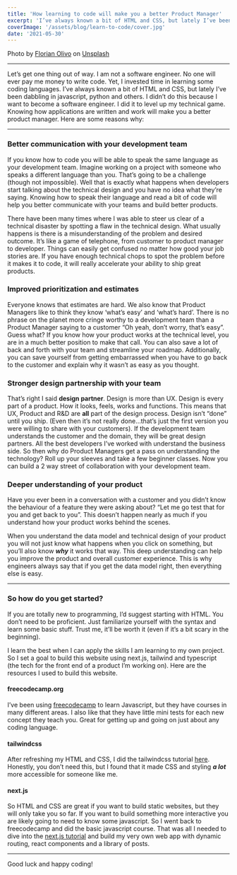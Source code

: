 ```yaml
---
title: 'How learning to code will make you a better Product Manager'
excerpt: 'I’ve always known a bit of HTML and CSS, but lately I’ve been dabbling in javascript, python and others. I didn’t do this because I want to become a software engineer. I did it to level up my technical game, because knowing how applications are written and work will make you a better product manager.'
coverImage: '/assets/blog/learn-to-code/cover.jpg'
date: '2021-05-30'
---
```

Photo by [Florian Olivo](https://unsplash.com/@florianolv?utm_source=unsplash&utm_medium=referral&utm_content=creditCopyText) on [Unsplash](https://unsplash.com/s/photos/code?utm_source=unsplash&utm_medium=referral&utm_content=creditCopyText) 
  
---
Let’s get one thing out of way. I am not a software engineer. No one will ever pay me money to write code. Yet, I invested time in learning some coding languages. I’ve always known a bit of HTML and CSS, but lately I’ve been dabbling in javascript, python and others. I didn’t do this because I want to become a software engineer. I did it to level up my technical game. Knowing how applications are written and work will make you a better product manager. Here are some reasons why:

---
### Better communication with your development team
If you know how to code you will be able to speak the same language as your development team. Imagine working on a project with someone who speaks a different language than you. That’s going to be a challenge (though not impossible). Well that is exactly what happens when developers start talking about the technical design and you have no idea what they’re saying. Knowing how to speak their language and read a bit of code will help you better communicate with your teams and build better products.  

There have been many times where I was able to steer us clear of a technical disaster by spotting a flaw in the technical design. What usually happens is there is a misunderstanding of the problem and desired outcome. It’s like a game of telephone, from customer to product manager to developer. Things can easily get confused no matter how good your job stories are. If you have enough technical chops to spot the problem before it makes it to code, it will really accelerate your ability to ship great products.

### Improved prioritization and estimates
Everyone knows that estimates are hard. We also know that Product Managers like to think they know ‘what’s easy’ and ‘what’s hard’. There is no phrase on the planet more cringe worthy to a development team than a Product Manager saying to a customer “Oh yeah, don’t worry, that’s easy”. Guess what? If you know how your product works at the technical level, you are in a much better position to make that call. You can also save a lot of back and forth with your team and streamline your roadmap. Additionally, you can save yourself from getting embarrassed when you have to go back to the customer and explain why it wasn’t as easy as you thought.

### Stronger design partnership with your team
That’s right I said **design partner**. Design is more than UX. Design is every part of a product. How it looks, feels, works and functions. This means that UX, Product and R&D are **all** part of the design process. Design isn’t “done” until you ship. (Even then it’s not really done…that’s just the first version you were willing to share with your customers). If the development team understands the customer and the domain, they will be great design partners. All the best developers I’ve worked with understand the business side. So then why do Product Managers get a pass on understanding the technology? Roll up your sleeves and take a few beginner classes. Now you can build a 2 way street of collaboration with your development team.

### Deeper understanding of your product
Have you ever been in a conversation with a customer and you didn’t know the behaviour of a feature they were asking about? “Let me go test that for you and get back to you”. This doesn’t happen nearly as much if you understand how your product works behind the scenes.

When you understand the data model and technical design of your product you will not just know what happens when you click on something, but you’ll also know ***why*** it works that way. This deep understanding can help you improve the product and overall customer experience. This is why engineers always say that if you get the data model right, then everything else is easy. 

---
### So how do you get started?
If you are totally new to programming, I’d suggest starting with HTML. You don’t need to be proficient. Just familiarize yourself with the syntax and learn some basic stuff. Trust me, it’ll be worth it (even if it’s a bit scary in the beginning). 

I learn the best when I can apply the skills I am learning to my own project. So I set a goal to build this website using next.js, tailwind and typescript (the tech for the front end of a product I’m working on). Here are the resources I used to build this website.

#### freecodecamp.org
I’ve been using [freecodecamp](_freecodecamp.org_) to learn Javascript, but they have courses in many different areas. I also like that they have little mini tests for each new concept they teach you. Great for getting up and going on just about any coding language.

#### tailwindcss
After refreshing my HTML and CSS, I did the tailwindcss tutorial [here](tailwindcss.com). Honestly, you don’t need this, but I found that it made CSS and styling ***a lot*** more accessible for someone like me.

#### next.js
So HTML and CSS are great if you want to build static websites, but they will only take you so far. If you want to build something more interactive you are likely going to need to know some javascript. So I went back to freecodecamp and did the basic javascript course. That was all I needed to dive into the [next.js tutorial](https://nextjs.org/learn/basics/create-nextjs-app?utm_source=next-site&utm_medium=homepage-cta&utm_campaign=next-website) and build my very own web app with dynamic routing, react components and a library of posts.

---
Good luck and happy coding! 